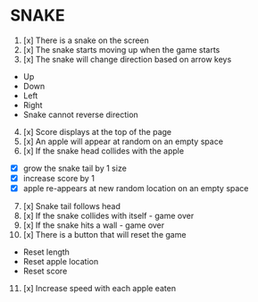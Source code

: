 # SNAKE

1. [x] There is a snake on the screen
2. [x] The snake starts moving up when the game starts
3. [x] The snake will change direction based on arrow keys
  * Up
  * Down
  * Left
  * Right
  * Snake cannot reverse direction
4. [x] Score displays at the top of the page
5. [x] An apple will appear at random on an empty space
6. [x] If the snake head collides with the apple
  * [x] grow the snake tail by 1 size
  * [x] increase score by 1
  * [x] apple re-appears at new random location on an empty space
7. [x] Snake tail follows head
8. [x] If the snake collides with itself - game over
9. [x] If the snake hits a wall - game over
10. [x] There is a button that will reset the game
  * Reset length
  * Reset apple location
  * Reset score
11. [x] Increase speed with each apple eaten